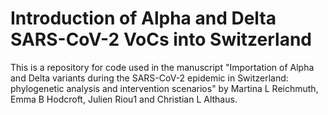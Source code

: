 # Introduction of Alpha and Delta SARS-CoV-2 VoCs into Switzerland

This is a repository for code used in the manuscript "Importation of Alpha and Delta variants during the SARS-CoV-2 epidemic in Switzerland: phylogenetic analysis and intervention scenarios" by Martina L Reichmuth, Emma B Hodcroft, Julien Riou1 and Christian L Althaus.
